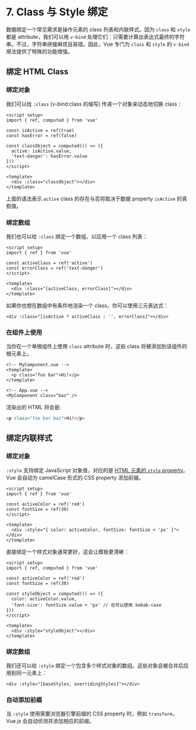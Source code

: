 # 7. Class 与 Style 绑定

数据绑定一个常见需求是操作元素的 class 列表和内联样式。因为 `class` 和 `style` 都是 attribute，我们可以用 `v-bind` 处理它们：只需要计算出表达式最终的字符串。不过，字符串拼接麻烦且易错。因此，Vue 专门为 `class` 和 `style` 的 `v-bind` 用法提供了特殊的功能增强。

## 绑定 HTML Class

### 绑定对象

我们可以给 `:class` (v-bind:class 的缩写) 传递一个对象来动态地切换 class：

```vue
<script setup>
import { ref, computed } from 'vue'

const isActive = ref(true)
const hasError = ref(false)

const classObject = computed(() => ({
  active: isActive.value,
  'text-danger': hasError.value
}))
</script>

<template>
  <div :class="classObject"></div>
</template>
```

上面的语法表示 `active` class 的存在与否将取决于数据 property `isActive` 的真假值。

### 绑定数组

我们也可以给 `:class` 绑定一个数组，以应用一个 class 列表：

```vue
<script setup>
import { ref } from 'vue'

const activeClass = ref('active')
const errorClass = ref('text-danger')
</script>

<template>
  <div :class="[activeClass, errorClass]"></div>
</template>
```

如果你也想在数组中有条件地渲染一个 class，你可以使用三元表达式：

```vue
<div :class="[isActive ? activeClass : '', errorClass]"></div>
```

### 在组件上使用

当你在一个单根组件上使用 `class` attribute 时，这些 class 将被添加到该组件的根元素上。

```vue
<!-- MyComponent.vue -->
<template>
  <p class="foo bar">Hi!</p>
</template>
```

```vue
<!-- App.vue -->
<MyComponent class="baz" />
```

渲染出的 HTML 将会是:
```html
<p class="foo bar baz">Hi!</p>
```

## 绑定内联样式

### 绑定对象

`:style` 支持绑定 JavaScript 对象值，对应的是 [HTML 元素的 `style` property](https://developer.mozilla.org/en-US/docs/Web/API/HTMLElement/style)。Vue 会自动为 camelCase 形式的 CSS property 添加前缀。

```vue
<script setup>
import { ref } from 'vue'

const activeColor = ref('red')
const fontSize = ref(30)
</script>

<template>
  <div :style="{ color: activeColor, fontSize: fontSize + 'px' }"></div>
</template>
```

直接绑定一个样式对象通常更好，这会让模板更清晰：

```vue
<script setup>
import { ref, computed } from 'vue'

const activeColor = ref('red')
const fontSize = ref(30)

const styleObject = computed(() => ({
  color: activeColor.value,
  'font-size': fontSize.value + 'px' // 也可以使用 kebab-case
}))
</script>

<template>
  <div :style="styleObject"></div>
</template>
```

### 绑定数组

我们还可以给 `:style` 绑定一个包含多个样式对象的数组。这些对象会被合并后应用到同一元素上：

```vue
<div :style="[baseStyles, overridingStyles]"></div>
```

### 自动添加前缀

当 `:style` 使用需要浏览器引擎前缀的 CSS property 时，例如 `transform`，Vue.js 会自动侦测并添加相应的前缀。 
